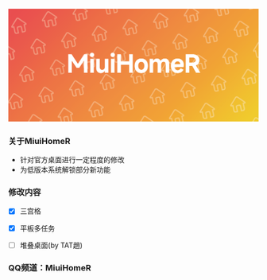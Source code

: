 ![logo](https://github.com/MiuiHomeR/miuihomer.github.io/raw/main/header.png#pic_center)

### 关于MiuiHomeR
- 针对官方桌面进行一定程度的修改
- 为低版本系统解锁部分新功能

### 修改内容
 - [x] 三宫格
 - [x] 平板多任务
 - [ ] 堆叠桌面(by TAT趙)


### QQ频道：MiuiHomeR
